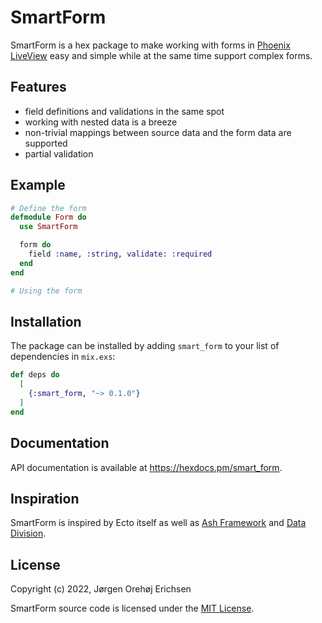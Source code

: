 # SmartForm

SmartForm is a hex package to make working with forms in [Phoenix LiveView](https://github.com/phoenixframework/phoenix_live_view) easy and simple while at the same time support complex forms.

## Features

* field definitions and validations in the same spot
* working with nested data is a breeze
* non-trivial mappings between source data and the form data are supported
* partial validation

## Example

```elixir
# Define the form
defmodule Form do
  use SmartForm

  form do
    field :name, :string, validate: :required
  end
end

# Using the form
```

## Installation

The package can be installed by adding `smart_form` to your list of dependencies in `mix.exs`:

```elixir
def deps do
  [
    {:smart_form, "~> 0.1.0"}
  ]
end
```

## Documentation

API documentation is available at <https://hexdocs.pm/smart_form>.

## Inspiration

SmartForm is inspired by Ecto itself as well as [Ash Framework](https://www.ash-hq.org/) and [Data Division](https://github.com/pragdave/data_division).

## License

Copyright (c) 2022, Jørgen Orehøj Erichsen

SmartForm source code is licensed under the [MIT License](LICENSE).
